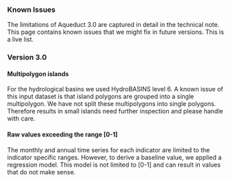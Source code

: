 ### Known Issues

The limitations of Aqueduct 3.0 are captured in detail in the technical note. This page contains known issues that we might fix in future versions. This is a live list. 

### Version 3.0

#### Multipolygon islands

For the hydrological basins we used HydroBASINS level 6. A known issue of this input dataset is that island polygons are grouped into a single multipolygon. We have not split these multipolygons into single polygons. Therefore results in small islands need further inspection and please handle with care.

#### Raw values exceeding the range [0-1]

The monthly and annual time series for each indicator are limited to the indicator specific ranges. However, to derive a baseline value, we applied a regression model. This model is not limited to [0-1] and can result in values that do not make sense. 

